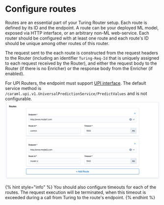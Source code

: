 # Configure routes

Routes are an essential part of your Turing Router setup. Each route is defined by its ID and the endpoint. A route can be your deployed ML model, exposed via HTTP interface, or an arbitrary non-ML web-service. Each router should be configured with at least one route and each route's ID should be unique among other routes of this router.

The request sent to the each route is constructed from the request headers to the Router (including an
identifier `Turing-Req-Id` that is uniquely assigned to each request received by the Router), and either the request
body to the Router (if there is no Enricher) or the response body from the Enricher (if enabled).

For UPI Routers, the endpoint must support [UPI interface](https://github.com/caraml-dev/universal-prediction-interface). The default service method is `/caraml.upi.v1.UniversalPredictionService/PredictValues` and is not configurable.
![](../../.gitbook/assets/routes_panel.png)

{% hint style="info" %}
You should also configure timeouts for each of the routes. The request execution will be terminated, when this timeout is exceeded during a call from Turing to the route's endpoint.
{% endhint %}
